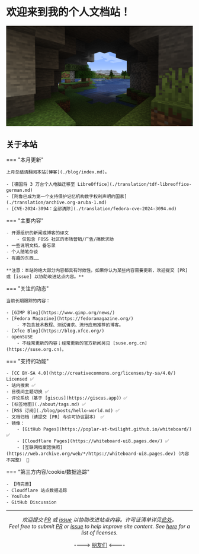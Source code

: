 # 欢迎来到我的个人文档站！

![cover](./assets/Minecraft-Nature.png)

<!---

![cover](./assets/start.png)  
> 正在冷启动……

图源 [HTTP Cats]

[HTTP Cats]: https://http.cat/

停更中，更多信息另见 [二月更新动态](./blog/posts/2024-02.md)。

--->

## 关于本站

=== "本月更新"

    上月总结请翻阅本站[博客](./blog/index.md)。

    - [德国将 3 万台个人电脑迁移至 LibreOffice](./translation/tdf-libreoffice-german.md)
    - [阿鲁巴成为第一个支持保护记忆机构数字权利声明的国家](./translation/archive.org-aruba-1.md)
    - [CVE-2024-3094：全部清除](./translation/fedora-cve-2024-3094.md)

=== "主要内容"

    - 开源组织的新闻或博客的译文
        - 仅包含 FOSS 社区的市场营销/广告/捐款求助
    - 一些说明文档，备忘录
    - 个人随笔杂谈
    - 有趣的东西……

    **注意：本站的绝大部分内容都具有时效性。如果你认为某些内容需要更新，欢迎提交 [PR] 或 [issue] 以协助改进站点内容。**

=== "关注的动态"

    当前长期跟踪的内容：

    - [GIMP Blog](https://www.gimp.org/news/)
    - [Fedora Magazine](https://fedoramagazine.org/)
        - 不包含技术教程、测试请求、流行应用推荐的博客。
    - [Xfce Blog](https://blog.xfce.org/)
    - openSUSE
        - 不经常更新的内容；经常更新的官方新闻另见 [suse.org.cn](https://suse.org.cn)。

=== "支持的功能"

    - [CC BY-SA 4.0](http://creativecommons.org/licenses/by-sa/4.0/) Licensed ✅
    - 站内搜索 ✅
    - 日夜间主题切换 ✅
    - 评论系统（基于 [giscus](https://giscus.app)）✅
    - [标签地图](./about/tags.md) ✅
    - [RSS 订阅](./blog/posts/hello-world.md) ✅
    - 文档归档（请提交 [PR] 与许可协议副本） ✅
    - 镜像：
        - [GitHub Pages](https://poplar-at-twilight.github.io/whiteboard/) ✅
        - [Cloudflare Pages](https://whiteboard-ui8.pages.dev/) ✅
        - [互联网档案馆快照](https://web.archive.org/web/*/https://whiteboard-ui8.pages.dev)（内容不完整） 🔄️

=== "第三方内容/cookie/数据追踪"

    - 【待完善】
    - Cloudflare 站点数据追踪
    - YouTube
    - GitHub Discussion

---

<center><em>

欢迎提交 [PR] 或 [issue] 以协助改进站点内容。许可证清单详见[此处]。<br />Feel free to submit [PR] or [issue] to help improve site content. See [here][此处] for a list of licenses.

</em></center>

<center>

----> [朋友们] <----

</center>

[PR]: https://github.com/poplar-at-twilight/whiteboard/pulls
[issue]: https://github.com/poplar-at-twilight/whiteboard/issues
[此处]: ./about/license.md
[朋友们]: ./about/friends.md